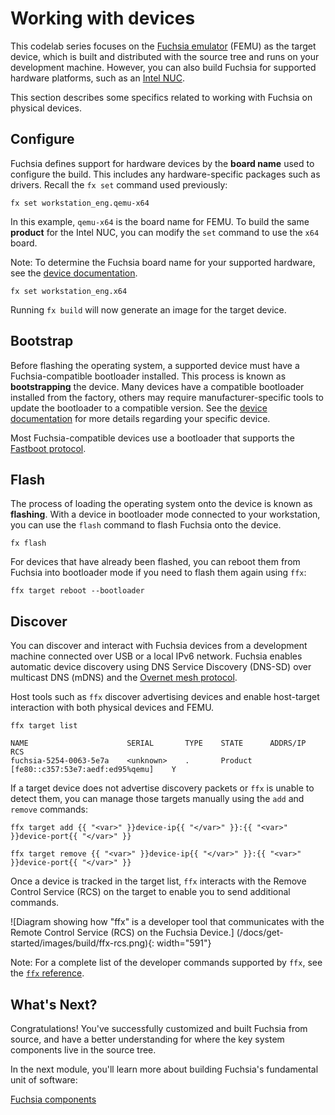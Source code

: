 # Working with devices

This codelab series focuses on the
[Fuchsia emulator](/docs/development/build/emulator.md) (FEMU) as the target
device, which is built and distributed with the source tree and runs on your
development machine. However, you can also build Fuchsia for supported hardware
platforms, such as an [Intel NUC](/docs/development/hardware/intel_nuc.md).

This section describes some specifics related to working with Fuchsia on
physical devices.

## Configure

Fuchsia defines support for hardware devices by the **board name** used to
configure the build. This includes any hardware-specific packages such as
drivers. Recall the `fx set` command used previously:

```posix-terminal
fx set workstation_eng.qemu-x64
```

In this example, `qemu-x64` is the board name for FEMU. To build the same
**product** for the Intel NUC, you can modify the `set` command to use the
`x64` board.

Note: To determine the Fuchsia board name for your supported hardware, see the
[device documentation](/docs/development/hardware/README.md).

```posix-terminal
fx set workstation_eng.x64
```

Running `fx build` will now generate an image for the target device.

## Bootstrap

Before flashing the operating system, a supported device must have a
Fuchsia-compatible bootloader installed. This process is known as
**bootstrapping** the device. Many devices have a compatible bootloader
installed from the factory, others may require manufacturer-specific tools to
update the bootloader to a compatible version.
See the [device documentation](/docs/development/hardware/README.md) for more
details regarding your specific device.

<aside class="key-point">
Most Fuchsia-compatible devices use a bootloader that supports the
<a href="/docs/contribute/governance/rfcs/0081_fastboot_boot">Fastboot protocol</a>.
</aside>

## Flash

The process of loading the operating system onto the device is known as
**flashing**. With a device in bootloader mode connected to your workstation,
you can use the `flash` command to flash Fuchsia onto the device.

```posix-terminal
fx flash
```

For devices that have already been flashed, you can reboot them from Fuchsia
into bootloader mode if you need to flash them again using `ffx`:

```posix-terminal
ffx target reboot --bootloader
```

## Discover

You can discover and interact with Fuchsia devices from a development machine
connected over USB or a local IPv6 network. Fuchsia enables automatic device
discovery using DNS Service Discovery (DNS-SD) over multicast DNS (mDNS) and
the [Overnet mesh protocol](/src/connectivity/overnet/).

Host tools such as `ffx` discover advertising devices and enable host-target
interaction with both physical devices and FEMU.


```posix-terminal
ffx target list
```

```none {:.devsite-disable-click-to-copy}
NAME                      SERIAL       TYPE    STATE      ADDRS/IP                            RCS
fuchsia-5254-0063-5e7a    <unknown>    .       Product    [fe80::c357:53e7:aedf:ed95%qemu]    Y
```


If a target device does not advertise discovery packets or `ffx` is unable to
detect them, you can manage those targets manually using the `add` and `remove`
commands:

```posix-terminal
ffx target add {{ "<var>" }}device-ip{{ "</var>" }}:{{ "<var>" }}device-port{{ "</var>" }}

ffx target remove {{ "<var>" }}device-ip{{ "</var>" }}:{{ "<var>" }}device-port{{ "</var>" }}
```

Once a device is tracked in the target list, `ffx` interacts with the Remove
Control Service (RCS) on the target to enable you to send additional commands.

![Diagram showing how "ffx" is a developer tool that communicates with the
Remote Control Service (RCS) on the Fuchsia Device.]
(/docs/get-started/images/build/ffx-rcs.png){: width="591"}


Note: For a complete list of the developer commands supported by `ffx`, see
the [`ffx` reference](https://fuchsia.dev/reference/tools/sdk/ffx.md).

## What's Next?

Congratulations! You've successfully customized and built Fuchsia from source,
and have a better understanding for where the key system components live in the
source tree.

In the next module, you'll learn more about building Fuchsia's fundamental unit
of software:

<a class="button button-primary"
    href="/docs/get-started/learn/components">Fuchsia components</a>
